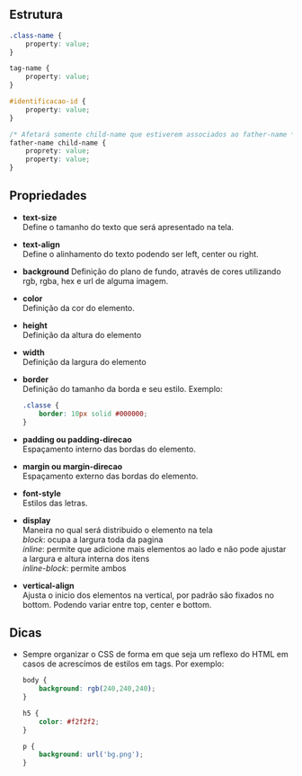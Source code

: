 ## Estrutura  

```css
.class-name {
    property: value;
}

tag-name {
    property: value;
}

#identificacao-id {
    property: value;
}

/* Afetará somente child-name que estiverem associados ao father-name */
father-name child-name {
    proprety: value;
    property: value;
}

```


## Propriedades


- **text-size**  
  Define o tamanho do texto que será apresentado na tela.

- **text-align**  
  Define o alinhamento do texto podendo ser left, center ou right.

- **background**
  Definição do plano de fundo, através de cores utilizando rgb, rgba, hex e url de alguma imagem.

- **color**  
  Definição da cor do elemento.

- **height**  
  Definição da altura do elemento

- **width**  
  Definição da largura do elemento
  
- **border**  
  Definição do tamanho da borda e seu estilo. Exemplo:
  ```css
  .classe {
      border: 10px solid #000000;
  }
  ```
  
- **padding ou padding-direcao**  
  Espaçamento interno das bordas do elemento.

- **margin ou margin-direcao**  
  Espaçamento externo das bordas do elemento.

- **font-style**  
  Estilos das letras.

- **display**  
  Maneira no qual será distribuido o elemento na tela  
  *block*: ocupa a largura toda da pagina  
  *inline*: permite que adicione mais elementos ao lado e não pode ajustar a largura e altura interna dos itens   
  *inline-block*: permite ambos

- **vertical-align**  
  Ajusta o inicio dos elementos na vertical, por padrão são fixados no bottom. Podendo variar entre top, center e bottom.

## Dicas
- Sempre organizar o CSS de forma em que seja um reflexo do HTML em casos de acrescímos de estilos em tags. Por exemplo:  
  ```css
  body {
      background: rgb(240,240,240);
  }
  
  h5 {
      color: #f2f2f2;
  }

  p {
      background: url('bg.png');
  }
  ```